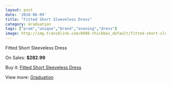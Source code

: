 ```yaml
---
layout: post
date: '2018-06-09'
title: "Fitted Short Sleeveless Dress"
category: Graduation
tags: ["prom","unique","brand","evening","dress"]
image: http://img.transblink.com/8998-thickbox_default/fitted-short-sleeveless-dress.jpg
---
```

Fitted Short Sleeveless Dress

On Sales: **$282.99**
<a href="https://www.transblink.com/en/graduation/2953-fitted-short-sleeveless-dress.html"><amp-img layout="responsive" width="600" height="600" src="//img.transblink.com/8998-thickbox_default/fitted-short-sleeveless-dress.jpg" alt="Fitted Short Sleeveless Dress 0" /></a>
<a href="https://www.transblink.com/en/graduation/2953-fitted-short-sleeveless-dress.html"><amp-img layout="responsive" width="600" height="600" src="//img.transblink.com/9000-thickbox_default/fitted-short-sleeveless-dress.jpg" alt="Fitted Short Sleeveless Dress 1" /></a>
<a href="https://www.transblink.com/en/graduation/2953-fitted-short-sleeveless-dress.html"><amp-img layout="responsive" width="600" height="600" src="//img.transblink.com/8999-thickbox_default/fitted-short-sleeveless-dress.jpg" alt="Fitted Short Sleeveless Dress 2" /></a>

Buy it: [Fitted Short Sleeveless Dress](https://www.transblink.com/en/graduation/2953-fitted-short-sleeveless-dress.html "Fitted Short Sleeveless Dress")

View more: [Graduation](https://www.transblink.com/en/7-graduation "Graduation")